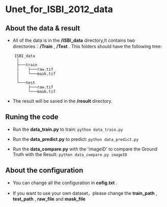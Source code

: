 # Unet_for_ISBI_2012_data

## About the data & result
- All of the data is in the **/ISBI_data** directory,It contains two directories：**/Train** , **/Test** .
This folders should have the following tree:
```
    ISBI_data
     │
     ├───train
     |    ├───raw.tif
     |    └───mask.tif
     │
     └───test
          ├───raw.tif
          └───mask.tif
``` 
- The result will be saved in the **/result** directory.

## Runing the code
- Run the **data_train.py** to train: `python data_train.py`

- Run the **data_predict.py** to predict: `python data_predict.py`

- Run the **data_compare.py** with the 'imageID' to compare the Ground Truth with the Result: `python data_compare.py imageID`

## About the configuration

- You can change all the configuration in **cofig.txt** .

- If you want to use your own dataset，please change the **train_path** , **test_path** , **raw_file** and **mask_file**
